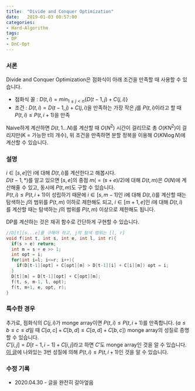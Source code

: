 ```yaml
---
title:  "Divide and Conquer Optimization"
date:   2019-01-03 00:57:00
categories:
- Hard-Algorithm
tags:
- DP
- DnC-Opt
---
```


### 서론
Divide and Conquer Optimization은 점화식이 아래 조건을 만족할 때 사용할 수 있습니다.
* 점화식 꼴 : $\displaystyle D(t, i) = min_{1 ≤ j < n}\{D(t-1, j)+C(j, i)\}$
* 조건 : $D(t, i) = D(t-1, j) + C(j, i)$을 만족하는 가장 작은 $j$를 $P(t, i)$이라고 할 때 $P(t, i) ≤ P(t, i+1)$을 만족

Naive하게 계산하면 $D(t, 1 \dots N)$를 계산할 때 $O(N^2)$ 시간이 걸리므로 총 $O(KN^2)$이 걸리지만(K = 가능한 t의 개수), 위 조건을 만족하면 분할 정복을 이용해 $O(KN\log N)$에 계산할 수 있습니다.

### 설명
$i \in [s, e]$인 i에 대해 $D(t, i)$를 계산한다고 해봅시다.<br>
$D(t-1, \ast)$를 알고 있으면 $[s, e]$의 중점 $m(=(s+e)/2)$에 대해 $D(t, m)$은 $O(N)$에 계산해줄 수 있고, 동시에 $P(t, m)$도 구할 수 있습니다.<br>
$P(t, i) ≤ P(t, i+1)$이 성립하기 때문에 $i \in [s, m-1]$인 i에 대해 $D(t, i)$를 계산할 때는 탐색하는 $j$의 범위를 $P(t, m)$ 이하로 제한해도 되고, $i \in [m+1, e]$인 $i$에 대해 $D(t, i)$를 계산할 때는 탐색하는 $j$의 범위를 $P(t, m)$ 이상으로 제한해도 됩니다.

DP를 계산하는 것은 재귀 함수로 간단하게 구현할 수 있습니다.
```cpp
//D[t][s...e]를 구해야 하고, j의 탐색 범위는 [l, r]
void f(int t, int s, int e, int l, int r){
  if(s > e) return;
  int m = s + e >> 1;
  int opt = i;
  for(int i=l; i<=r; i++){
    if(D[t-1][opt] + C[opt][m] > D[t-1][i] + C[i][m]) opt = i;
  }
  D[t][m] = D[t-1][opt] + C[opt][m];
  f(t, s, m-1, l, opt);
  f(t, m+1, e, opt, r);
}
```

### 특수한 경우
추가로, 점화식의 $C(j, i)$가 monge array이면 $P(t, i) ≤ P(t, i+1)$를 만족합니다. ($a ≤ b ≤ c ≤ d$일 때 $C[a, c] + C[b, d] ≤ C[a, d] + C[b, c]$) monge array의 성질로 증명할 수 있습니다.<br>
$C'[i, j] = D[t-1, i-1] + C[i, j]$라고 하면 $C'$도 monge array인 것을 알 수 있습니다. [이 글](https://justicehui.github.io/hard-algorithm/2020/04/30/monge-array/)에 나와있는 3번 성질에 의해 $P(t, i) ≤ P(t, i+1)$인 것을 알 수 있습니다.

### 수정 기록
* 2020.04.30 - 글을 완전히 갈아엎음
